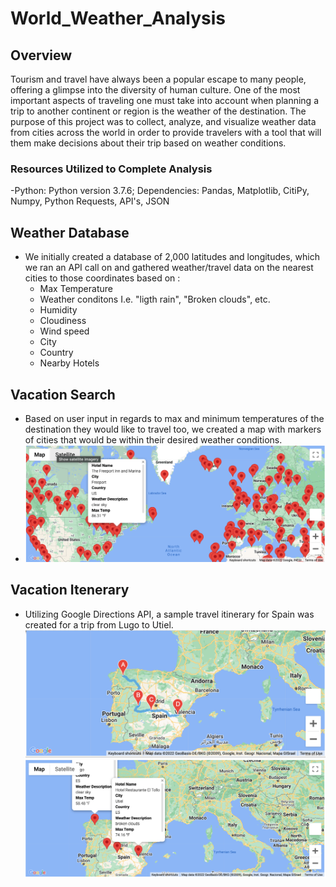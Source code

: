 # World_Weather_Analysis

## Overview
Tourism and travel have always been a popular escape to many people, offering a glimpse into the diversity of human culture. One of the most important aspects of traveling one must take into account when planning a trip to another continent or region is the weather of the destination. The purpose of this project was to collect, analyze, and visualize weather data from cities across the world in order to provide travelers with a tool that will them make decisions about their trip based on weather conditions.

### Resources Utilized to Complete Analysis
  -Python: Python version 3.7.6; Dependencies: Pandas, Matplotlib, CitiPy, Numpy, Python Requests, API's, JSON
  
## Weather Database
  - We initially created a database of 2,000 latitudes and longitudes, which we ran an API call on and gathered weather/travel data on the nearest cities to those coordinates based on :
    - Max Temperature
    - Weather conditons I.e. "ligth rain", "Broken clouds", etc.
    - Humidity
    - Cloudiness
    - Wind speed
    - City
    - Country
    - Nearby Hotels

## Vacation Search
- Based on user input in regards to max and minimum temperatures of the destination they would like to travel too, we created a map with markers of cities that would be within their desired weather conditions.
- ![WeatherPy_vacation_map](Weather_Database/WeatherPy_vacation_map.png)
## Vacation Itenerary
- Utilizing Google Directions API, a sample travel itinerary for Spain was created for a trip from Lugo to Utiel.
![WeatherPy_vacation_map](Weather_Database/WeatherPy_travel_map.png)
![WeatherPy_vacation_map_markers](Weather_Database/WeatherPy_travel_map_markers.png)
